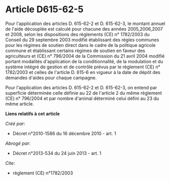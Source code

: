 # Article D615-62-5

Pour l'application des articles D. 615-62-2 et D. 615-62-3, le montant annuel de l'aide découplée est calculé pour chacune
des années 2005,2006,2007 et 2008, selon les dispositions des règlements (CE) n° 1782/2003 du Conseil du 29 septembre 2003
modifié établissant des règles communes pour les régimes de soutien direct dans le cadre de la politique agricole commune et
établissant certains régimes de soutien en faveur des agriculteurs et (CE) n° 796/2004 de la Commission du 21 avril 2004
modifié portant modalités d'application de la conditionnalité, de la modulation et du système intégré de gestion et de
contrôle prévus par le règlement (CE) n° 1782/2003 et celles de l'article D. 615-6 en vigueur à la date de dépôt des demandes
d'aides pour chaque campagne. 

Pour l'application des articles D. 615-62-2 et D. 615-62-3, on entend par superficie déterminée celle définie au 22 de
l'article 2 du même règlement (CE) n° 796/2004 et par nombre d'animal déterminé celui défini au 23 du même article.

**Liens relatifs à cet article**

_Créé par_:

  - Décret n°2010-1586 du 16 décembre 2010 - art. 1

_Abrogé par_:

  - Décret n°2013-534 du 24 juin 2013 - art. 1

_Cite_:

  - règlement (CE) n°1782/2003
